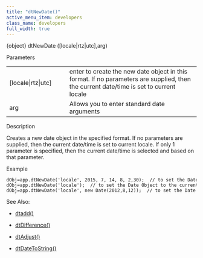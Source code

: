 ```yaml
---
title: "dtNewDate()"
active_menu_item: developers
class_name: developers
full_width: true
---
```



{object} dtNewDate ([locale|rtz|utc],arg)

Parameters

<table>
<tr>
<td width="133">
[locale|rtz|utc]

</td>
<td width="20">
</td>
<td width="750">
enter to create the new date object in this format. If no parameters are supplied, then the current date/time is set to current locale

</td>
</tr>
<tr>
<td width="133">
arg

</td>
<td width="20">
</td>
<td width="750">
Allows you to enter standard date arguments

</td>
</tr>
</table>

Description

Creates a new date object in the specified format. If no parameters are supplied, then the current date/time is set to current locale. If only 1 parameter is specified, then the current date/time is selected and based on that parameter.

Example

    dObj=app.dtNewDate('locale', 2015, 7, 14, 8, 2,30);  // to set the Date Object to Fri Aug 14 2015 08:02:30
    dObj=app.dtNewDate('locale');  // to set the Date Object to the current locale date/time
    dObj=app.dtNewDate('locale', new Date(2012,8,12));  // to set the Date Object to Wed Sep 12 2012 00:00:00
   

See Also:

 - [dtadd()](dtadd)

 - [dtDifference()](dtdifference)

 - [dtAdjust()](dtadjust)

 - [dtDateToString()](dtdatetostring)

